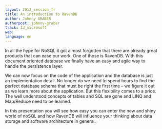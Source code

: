 ```yaml
---
layout: 2013_session_fr
title: An introduction to RavenDB
author: Johnny GRABER
authorpost: johnny-graber
track: 13_microsoft
web: 
language: en
---
```


In all the hype for NoSQL it got almost forgotten that there are already great products that can ease our work. One of those is RavenDB. With this document oriented database we finally have an easy and agile way to handle the persistence layer.

We can now focus on the code of the application and the database is just an implementation detail. No longer do we need to spend hours to find the perfect database schema that must be right the first time – we figure it out as we learn more about the application. But this flexibility comes to a price. The well understood concepts of tables and SQL are gone and LINQ and Map/Reduce need to be learned.

In this presentation you will see how easy you can enter the new and shiny world of noSQL and how RavenDB will influence your thinking about data storage and software architecture in general. 